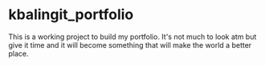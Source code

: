 # kbalingit_portfolio

This is a working project to build my portfolio. It's not much to look atm but give it time and it will become something that will make the world a better place. 
